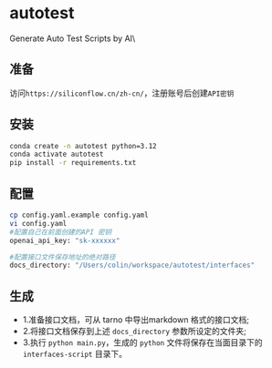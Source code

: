 # autotest
Generate Auto Test Scripts by AI\

## 准备
访问`https://siliconflow.cn/zh-cn/`，注册账号后创建`API密钥`

## 安装
```bash
conda create -n autotest python=3.12
conda activate autotest
pip install -r requirements.txt
```

## 配置
```bash
cp config.yaml.example config.yaml
vi config.yaml
#配置自己在前面创建的API 密钥
openai_api_key: "sk-xxxxxx"

#配置接口文件保存地址的绝对路径
docs_directory: "/Users/colin/workspace/autotest/interfaces"
```

## 生成
+ 1\.准备接口文档，可从 tarno 中导出markdown 格式的接口文档;
+ 2\.将接口文档保存到上述 `docs_directory` 参数所设定的文件夹;
+ 3\.执行 `python main.py`，生成的 `python` 文件将保存在当面目录下的 `interfaces-script` 目录下。



